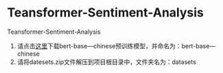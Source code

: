 # Teansformer-Sentiment-Analysis

Teansformer-Sentiment-Analysis

1. 请点击[这里](https://tianyuandifang-my.sharepoint.com/:u:/g/personal/kibety_tianyuandifang_onmicrosoft_com/EbjU_sFUSvdHi8n1C4cF57YBf_pFsZ_LocrZ2QTyoED5ug?e=fw3Y0j)下载bert-base—chinese预训练模型，并命名为：bert-base—chinese
2. 请将datesets.zip文件解压到项目根目录中，文件夹名为：datasets
